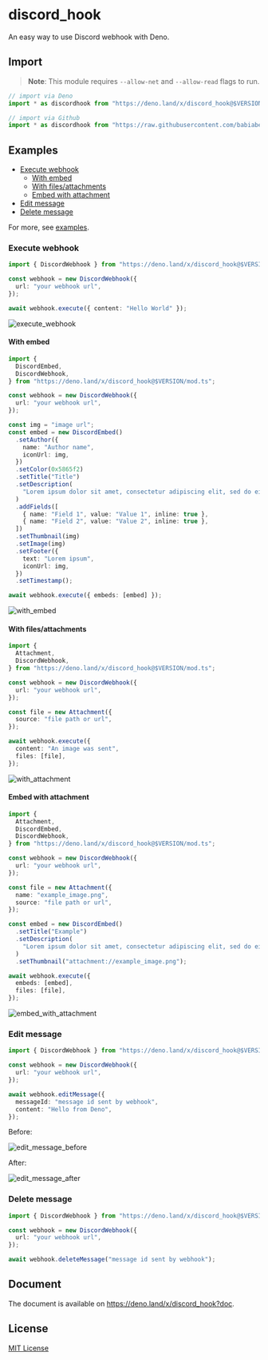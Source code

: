 # discord_hook

An easy way to use Discord webhook with Deno.

## Import

> **Note**: This module requires `--allow-net` and `--allow-read` flags to run.

```ts
// import via Deno
import * as discordhook from "https://deno.land/x/discord_hook@$VERSION/mod.ts";

// import via Github
import * as discordhook from "https://raw.githubusercontent.com/babiabeo/discord_hook/main/mod.ts";
```

## Examples

- [Execute webhook](#execute-webhook)
  - [With embed](#with-embed)
  - [With files/attachments](#with-filesattachments)
  - [Embed with attachment](#embed-with-attachment)
- [Edit message](#edit-message)
- [Delete message](#delete-message)

For more, see [examples](./examples).

### Execute webhook

```ts
import { DiscordWebhook } from "https://deno.land/x/discord_hook@$VERSION/mod.ts";

const webhook = new DiscordWebhook({
  url: "your webhook url",
});

await webhook.execute({ content: "Hello World" });
```

![execute_webhook](img/execute.jpeg)

#### With embed

```ts
import {
  DiscordEmbed,
  DiscordWebhook,
} from "https://deno.land/x/discord_hook@$VERSION/mod.ts";

const webhook = new DiscordWebhook({
  url: "your webhook url",
});

const img = "image url";
const embed = new DiscordEmbed()
  .setAuthor({
    name: "Author name",
    iconUrl: img,
  })
  .setColor(0x5865f2)
  .setTitle("Title")
  .setDescription(
    "Lorem ipsum dolor sit amet, consectetur adipiscing elit, sed do eiusmod tempor incididunt ut labore et dolore magna aliqua. Ut enim ad minim veniam, quis nostrud exercitation ullamco laboris nisi ut aliquip ex ea commodo consequat. Duis aute irure dolor in reprehenderit in voluptate velit esse cillum dolore eu fugiat nulla pariatur. Excepteur sint occaecat cupidatat non proident, sunt in culpa qui officia deserunt mollit anim id est laborum.",
  )
  .addFields([
    { name: "Field 1", value: "Value 1", inline: true },
    { name: "Field 2", value: "Value 2", inline: true },
  ])
  .setThumbnail(img)
  .setImage(img)
  .setFooter({
    text: "Lorem ipsum",
    iconUrl: img,
  })
  .setTimestamp();

await webhook.execute({ embeds: [embed] });
```

![with_embed](img/with_embed.jpeg)

#### With files/attachments

```ts
import {
  Attachment,
  DiscordWebhook,
} from "https://deno.land/x/discord_hook@$VERSION/mod.ts";

const webhook = new DiscordWebhook({
  url: "your webhook url",
});

const file = new Attachment({
  source: "file path or url",
});

await webhook.execute({
  content: "An image was sent",
  files: [file],
});
```

![with_attachment](img/with_attachment.jpeg)

#### Embed with attachment

```ts
import {
  Attachment,
  DiscordEmbed,
  DiscordWebhook,
} from "https://deno.land/x/discord_hook@$VERSION/mod.ts";

const webhook = new DiscordWebhook({
  url: "your webhook url",
});

const file = new Attachment({
  name: "example_image.png",
  source: "file path or url",
});

const embed = new DiscordEmbed()
  .setTitle("Example")
  .setDescription(
    "Lorem ipsum dolor sit amet, consectetur adipiscing elit, sed do eiusmod tempor incididunt ut labore et dolore magna aliqua.",
  )
  .setThumbnail("attachment://example_image.png");

await webhook.execute({
  embeds: [embed],
  files: [file],
});
```

![embed_with_attachment](img/embed_with_attachment.jpeg)

### Edit message

```ts
import { DiscordWebhook } from "https://deno.land/x/discord_hook@$VERSION/mod.ts";

const webhook = new DiscordWebhook({
  url: "your webhook url",
});

await webhook.editMessage({
  messageId: "message id sent by webhook",
  content: "Hello from Deno",
});
```

Before:

![edit_message_before](img/execute.jpeg)

After:

![edit_message_after](img/edit_message.jpeg)

### Delete message

```ts
import { DiscordWebhook } from "https://deno.land/x/discord_hook@$VERSION/mod.ts";

const webhook = new DiscordWebhook({
  url: "your webhook url",
});

await webhook.deleteMessage("message id sent by webhook");
```

## Document

The document is available on https://deno.land/x/discord_hook?doc.

## License

[MIT License](LICENSE)
